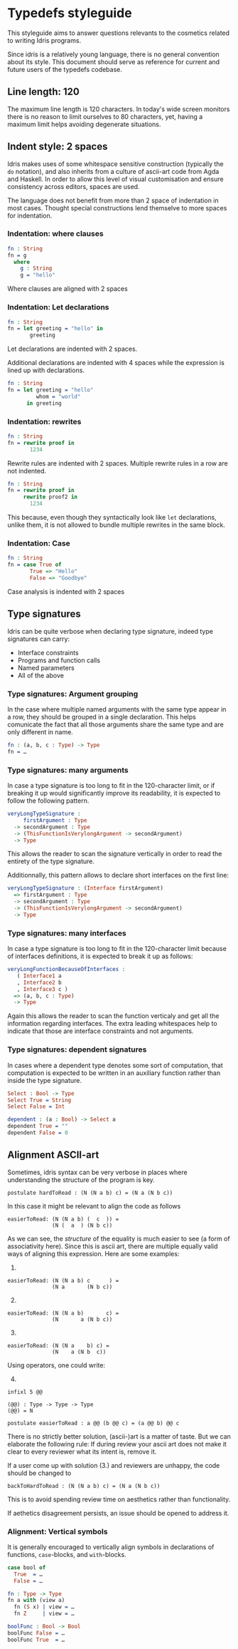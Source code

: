 
# Typedefs styleguide

This styleguide aims to answer questions relevants to the cosmetics related to
writing Idris programs.

Since idris is a relatively young language, there is no general convention
about its style. This document should serve as reference for current and future
users of the typedefs codebase.

## Line length: 120

The maximum line length is 120 characters. In today's wide screen monitors
there is no reason to limit ourselves to 80 characters, yet, having a maximum
limit helps avoiding degenerate situations.

## Indent style: 2 spaces

Idris makes uses of some whitespace sensitive construction (typically the `do`
notation), and also inherits from a culture of ascii-art code from Agda and
Haskell. In order to allow this level of visual customisation and ensure
consistency across editors, spaces are used.

The language does not benefit from more than 2 space of indentation in most
cases. Thought special constructions lend themselve to more spaces for
indentation.

### Indentation: where clauses

``` idris
fn : String
fn = g
  where
    g : String
    g = "hello"
```

Where clauses are aligned with 2 spaces

### Indentation: Let declarations

```idris
fn : String
fn = let greeting = "hello" in
       greeting
```

Let declarations are indented with 2 spaces.

Additional declarations are indented with 4 spaces while the expression is lined up with declarations.

```idris
fn : String
fn = let greeting = "hello"
         whom = "world"
      in greeting
```

### Indentation: rewrites

```idris
fn : String
fn = rewrite proof in
       1234
```

Rewrite rules are indented with 2 spaces. Multiple rewrite rules in a row are not indented.

```idris
fn : String
fn = rewrite proof in
     rewrite proof2 in
       1234
```

This because, even though they syntactically look like `let` declarations, unlike them, it is not
allowed to bundle multiple rewrites in the same block.

### Indentation: Case

```idris
fn : String
fn = case True of
       True => "Hello"
       False => "Goodbye"
```

Case analysis is indented with 2 spaces

## Type signatures

Idris can be quite verbose when declaring type signature, indeed type signatures can carry:

- Interface constraints
- Programs and function calls
- Named parameters
- All of the above


### Type signatures: Argument grouping

In the case where multiple named arguments with the same type appear in a row, they should be
grouped in a single declaration. This helps comunicate the fact that all those arguments
share the same type and are only different in name.

```idris
fn : (a, b, c : Type) -> Type
fn = …
```

### Type signatures: many arguments

In case a type signature is too long to fit in the 120-character limit, or if breaking it up would
significantly improve its readability, it is expected to follow the following pattern.

```idris
veryLongTypeSignature :
     firstArgument : Type
  -> secondArgument : Type
  -> (ThisFunctionIsVerylongArgument -> secondArgument)
  -> Type
```

This allows the  reader to scan the signature vertically in order to read the entirety of the type signature.

Additionnally, this pattern allows to declare short interfaces on the first line:

```idris
veryLongTypeSignature : (Interface firstArgument)
  => firstArgument : Type
  -> secondArgument : Type
  -> (ThisFunctionIsVerylongArgument -> secondArgument)
  -> Type
```

### Type signatures: many interfaces

In case a type signature is too long to fit in the 120-character limit because of interfaces
definitions, it is expected to break it up as follows:

```idris
veryLongFunctionBecauseOfInterfaces :
   ( Interface1 a
   , Interface2 b
   , Interface3 c )
  => (a, b, c : Type)
  -> Type
```

Again this allows the reader to scan the function verticaly and get all the information regarding
interfaces. The extra leading whitespaces help to indicate that those are interface constraints
and not arguments.

### Type signatures: dependent signatures


In cases where a dependent type denotes some sort of computation, that computation is expected to
be written in an auxiliary function rather than inside the type signature.

```idris
Select : Bool -> Type
Select True = String
Select False = Int

dependent : (a : Bool) -> Select a
dependent True = ""
dependent False = 0
```

## Alignment ASCII-art

Sometimes, idris syntax can be very verbose in places where
understanding the structure of the program is key.

```
postulate hardToRead : (N (N a b) c) = (N a (N b c))
```

In this case it might be relevant to align the code as follows

```
easierToRead: (N (N a b) (  c  )) =
              (N (  a  ) (N b c))
```

As we can see, the _structure_ of the equality is much easier to see (a form of
associativity here). Since this is ascii art, there are multiple equally
valid ways of aligning this expression. Here are some examples:

1.

```
easierToRead: (N (N a b) c      ) =
              (N a       (N b c))
```
2.
```
easierToRead: (N (N a b)       c) =
              (N       a (N b c))
```
3.
```
easierToRead: (N (N a    b) c) =
              (N    a (N b  c))
```

Using operators, one could write:

4.
```
infixl 5 @@

(@@) : Type -> Type -> Type
(@@) = N

postulate easierToRead : a @@ (b @@ c) = (a @@ b) @@ c
```

There is no strictly better solution, (ascii-)art is a matter of taste. But we
can elaborate the following rule: If during review your ascii art does not make
it clear to every reviewer what its intent is, remove it.

If a user come up with solution (3.) and reviewers are unhappy, the code should
be changed to

```
backToHardToRead : (N (N a b) c) = (N a (N b c))
```

This is to avoid spending review time on aesthetics rather than functionality.

If aethetics disagreement persists, an issue should be opened to address it.

### Alignment: Vertical symbols

It is generally encouraged to vertically align symbols in declarations of functions, `case`-blocks,
and `with`-blocks.

```idris
case bool of
  True  = …
  False = …
```

```idris
fn : Type -> Type
fn a with (view a)
  fn (S x) | view = …
  fn Z     | view = …
```

```idris
boolFunc : Bool -> Bool
boolFunc False = …
boolFunc True  = …
```
